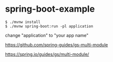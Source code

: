 # spring-boot-example

```
$ ./mvnw install
$ ./mvnw spring-boot:run -pl application
```
change "application" to "your app name"


https://github.com/spring-guides/gs-multi-module

https://spring.io/guides/gs/multi-module/